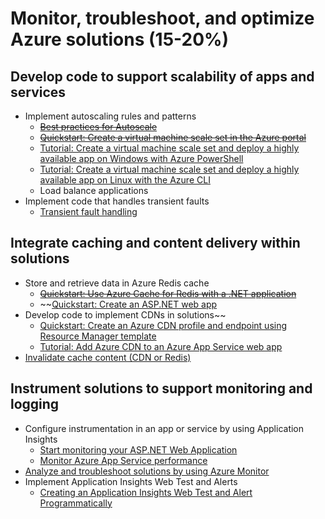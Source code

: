 # Monitor, troubleshoot, and optimize Azure solutions (15-20%)

## Develop code to support scalability of apps and services 
* Implement autoscaling rules and patterns 
    * ~~[Best practices for Autoscale](https://docs.microsoft.com/en-us/azure/azure-monitor/platform/autoscale-best-practices)~~
    * ~~[Quickstart: Create a virtual machine scale set in the Azure portal](https://docs.microsoft.com/en-us/azure/virtual-machine-scale-sets/quick-create-portal)~~
    * [Tutorial: Create a virtual machine scale set and deploy a highly available app on Windows with Azure PowerShell](https://docs.microsoft.com/en-us/azure/virtual-machines/windows/tutorial-create-vmss)
    * [Tutorial: Create a virtual machine scale set and deploy a highly available app on Linux with the Azure CLI](https://docs.microsoft.com/en-us/azure/virtual-machines/linux/tutorial-create-vmss)
    * Load balance applications
* Implement code that handles transient faults
    * [Transient fault handling](https://docs.microsoft.com/en-us/azure/architecture/best-practices/transient-faults)
## Integrate caching and content delivery within solutions 
* Store and retrieve data in Azure Redis cache
    * ~~[Quickstart: Use Azure Cache for Redis with a .NET application](https://docs.microsoft.com/en-us/azure/azure-cache-for-redis/cache-dotnet-how-to-use-azure-redis-cache)~~
    * ~~[Quickstart: Create an ASP.NET web app](https://docs.microsoft.com/en-us/azure/azure-cache-for-redis/cache-web-app-howto)
* Develop code to implement CDNs in solutions~~
    * [Quickstart: Create an Azure CDN profile and endpoint using Resource Manager template](https://docs.microsoft.com/en-us/azure/cdn/create-profile-resource-manager-template)
    * [Tutorial: Add Azure CDN to an Azure App Service web app](https://docs.microsoft.com/en-us/azure/cdn/cdn-add-to-web-app)
* [Invalidate cache content (CDN or Redis)](https://docs.microsoft.com/en-us/azure/architecture/best-practices/caching)
## Instrument solutions to support monitoring and logging 
* Configure instrumentation in an app or service by using Application Insights
    * [Start monitoring your ASP.NET Web Application](https://docs.microsoft.com/en-us/azure/azure-monitor/learn/quick-monitor-portal)
    * [Monitor Azure App Service performance](https://docs.microsoft.com/en-us/azure/azure-monitor/app/azure-web-apps)
* [Analyze and troubleshoot solutions by using Azure Monitor](https://docs.microsoft.com/en-us/azure/azure-monitor/insights/solutions)
* Implement Application Insights Web Test and Alerts
    * [Creating an Application Insights Web Test and Alert Programmatically](https://azure.microsoft.com/en-us/blog/creating-a-web-test-alert-programmatically-with-application-insights/)
